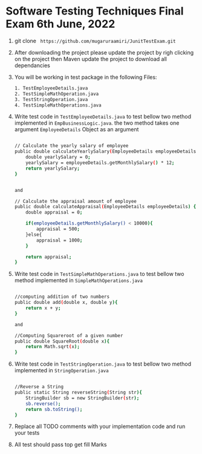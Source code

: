 # Software Testing Techniques Final Exam 6th June, 2022

1. git clone ``` https://github.com/mugaruraamiri/JunitTestExam.git```
2. After downloading the project please update the project by righ clicking on the project then Maven update the project to download all dependancies
3. You will be working in test package in the following Files:

    ```sh
   1. TestEmployeeDetails.java
   2. TestSimpleMathOperation.java
   3. TestStringOperation.java
   4. TestSimpleMathOperations.java
   ```

4. Write test code in ``` TestEmployeeDetails.java ``` to test bellow two method implemented in ``` EmpBusinessLogic.java ```. the two method takes one argument ``` EmployeeDetails ``` Object as an argument

    ```sh
    
    // Calculate the yearly salary of employee
    public double calculateYearlySalary(EmployeeDetails employeeDetails) {
        double yearlySalary = 0;
        yearlySalary = employeeDetails.getMonthlySalary() * 12;
        return yearlySalary;
    }
    
    
    and
    
    // Calculate the appraisal amount of employee
    public double calculateAppraisal(EmployeeDetails employeeDetails) {
        double appraisal = 0;

        if(employeeDetails.getMonthlySalary() < 10000){
            appraisal = 500;
        }else{
            appraisal = 1000;
        }

        return appraisal;
    }
    
    ```
5. Write test code in ``` TestSimpleMathOperations.java ``` to test bellow two method implemented in ``` SimpleMathOperations.java ```

    ``` sh 
    
    //computing addition of two numbers
    public double add(double x, double y){
        return x + y;
    }
    
    and
    
    //Computing Squareroot of a given number
    public double SquareRoot(double x){
        return Math.sqrt(x);
    }
    ```
    
6.  Write test code in ``` TestStringOperation.java ``` to test bellow two method implemented in ``` StringOperation.java ```

    ```sh
    
    //Reverse a String
    public static String reverseString(String str){
        StringBuilder sb = new StringBuilder(str);
        sb.reverse();
        return sb.toString();
    }
    ```
    
7. Replace all TODO comments with your implementation code and run your tests 
8. All test should pass top get fill Marks

